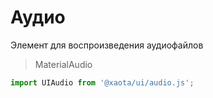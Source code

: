# Аудио
Элемент для воспроизведения аудиофайлов

> MaterialAudio

```javascript
import UIAudio from '@xaota/ui/audio.js';
```
<ui-html>
  <ui-audio src="content/audio/t-rex-roar.mp3"></ui-audio>
</ui-html>
